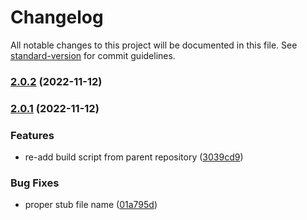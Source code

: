 # Changelog

All notable changes to this project will be documented in this file. See [standard-version](https://github.com/conventional-changelog/standard-version) for commit guidelines.

### [2.0.2](https://github.com/davidsneighbour/booka-cli/compare/v2.0.1...v2.0.2) (2022-11-12)

### [2.0.1](https://github.com/davidsneighbour/booka-cli/compare/v1.1.0...v2.0.1) (2022-11-12)


### Features

* re-add build script from parent repository ([3039cd9](https://github.com/davidsneighbour/booka-cli/commit/3039cd9b30227ee2af9901d5f85111408b626322))


### Bug Fixes

* proper stub file name ([01a795d](https://github.com/davidsneighbour/booka-cli/commit/01a795d3c20bec82f100d1dfccbda238a3548dc1))

